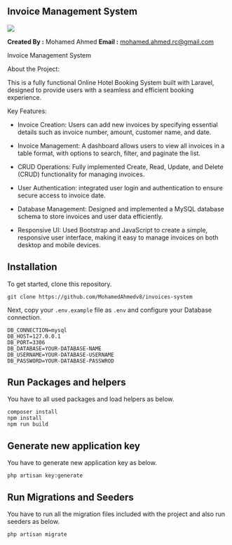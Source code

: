 ## Invoice Management System

<img src="https://www.technoheaven.net/Theme/img/Hotel-Booking-Software.jpg">

**Created By :**  Mohamed Ahmed
**Email :** mohamed.ahmed.rc@gmail.com

Invoice Management System


About the Project:


This is a fully functional Online Hotel Booking System built with Laravel, designed to provide users with a seamless and efficient booking experience.

Key Features:
- Invoice Creation: Users can add new invoices by specifying essential details such as invoice number, amount, customer name, and date.

- Invoice Management: A dashboard allows users to view all invoices in a table format, with options to search, filter, and paginate the list.

- CRUD Operations: Fully implemented Create, Read, Update, and Delete (CRUD) functionality for managing invoices.

- User Authentication: integrated user login and authentication to ensure secure access to invoice date.

- Database Management: Designed and implemented a MySQL database schema to store invoices and user data efficiently.

- Responsive UI: Used Bootstrap and JavaScript to create a simple, responsive user interface, making it easy to manage invoices on both desktop and mobile devices.



## Installation

To get started, clone this repository.

```
git clone https://github.com/MohamedAhmedv8/invoices-system
```

Next, copy your `.env.example` file as `.env` and configure your Database connection.

```
DB_CONNECTION=mysql
DB_HOST=127.0.0.1
DB_PORT=3306
DB_DATABASE=YOUR-DATABASE-NAME
DB_USERNAME=YOUR-DATABASE-USERNAME
DB_PASSWORD=YOUR-DATABASE-PASSWROD
```

## Run Packages and helpers

You have to all used packages and load helpers as below.

```
composer install
npm install
npm run build
```

## Generate new application key

You have to generate new application key as below.

```
php artisan key:generate
```

## Run Migrations and Seeders

You have to run all the migration files included with the project and also run seeders as below.

```
php artisan migrate
```
